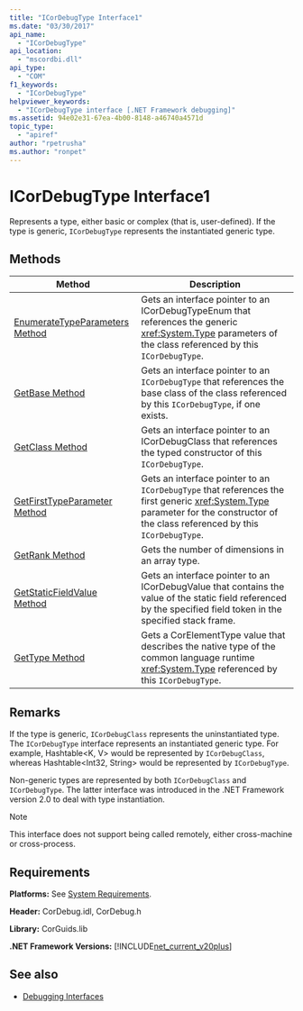 ```yaml
---
title: "ICorDebugType Interface1"
ms.date: "03/30/2017"
api_name: 
  - "ICorDebugType"
api_location: 
  - "mscordbi.dll"
api_type: 
  - "COM"
f1_keywords: 
  - "ICorDebugType"
helpviewer_keywords: 
  - "ICorDebugType interface [.NET Framework debugging]"
ms.assetid: 94e02e31-67ea-4b00-8148-a46740a4571d
topic_type: 
  - "apiref"
author: "rpetrusha"
ms.author: "ronpet"
---
```

# ICorDebugType Interface1
Represents a type, either basic or complex (that is, user-defined). If the type is generic, `ICorDebugType` represents the instantiated generic type.  
  
## Methods  
  
|Method|Description|  
|------------|-----------------|  
|[EnumerateTypeParameters Method](../../../../docs/framework/unmanaged-api/debugging/icordebugtype-enumeratetypeparameters-method.md)|Gets an interface pointer to an ICorDebugTypeEnum that references the generic <xref:System.Type> parameters of the class referenced by this `ICorDebugType`.|  
|[GetBase Method](../../../../docs/framework/unmanaged-api/debugging/icordebugtype-getbase-method.md)|Gets an interface pointer to an `ICorDebugType` that references the base class of the class referenced by this `ICorDebugType`, if one exists.|  
|[GetClass Method](../../../../docs/framework/unmanaged-api/debugging/icordebugtype-getclass-method.md)|Gets an interface pointer to an ICorDebugClass that references the typed constructor of this `ICorDebugType`.|  
|[GetFirstTypeParameter Method](../../../../docs/framework/unmanaged-api/debugging/icordebugtype-getfirsttypeparameter-method.md)|Gets an interface pointer to an `ICorDebugType` that references the first generic <xref:System.Type> parameter for the constructor of the class referenced by this `ICorDebugType`.|  
|[GetRank Method](../../../../docs/framework/unmanaged-api/debugging/icordebugtype-getrank-method.md)|Gets the number of dimensions in an array type.|  
|[GetStaticFieldValue Method](../../../../docs/framework/unmanaged-api/debugging/icordebugtype-getstaticfieldvalue-method.md)|Gets an interface pointer to an ICorDebugValue that contains the value of the static field referenced by the specified field token in the specified stack frame.|  
|[GetType Method](../../../../docs/framework/unmanaged-api/debugging/icordebugtype-gettype-method.md)|Gets a CorElementType value that describes the native type of the common language runtime <xref:System.Type> referenced by this `ICorDebugType`.|  
  
## Remarks  
 If the type is generic, `ICorDebugClass` represents the uninstantiated type. The `ICorDebugType` interface represents an instantiated generic type. For example, Hashtable\<K, V> would be represented by `ICorDebugClass`, whereas Hashtable\<Int32, String> would be represented by `ICorDebugType`.  
  
 Non-generic types are represented by both `ICorDebugClass` and `ICorDebugType`. The latter interface was introduced in the .NET Framework version 2.0 to deal with type instantiation.  
  
> [!NOTE]
>  This interface does not support being called remotely, either cross-machine or cross-process.  
  
## Requirements  
 **Platforms:** See [System Requirements](../../../../docs/framework/get-started/system-requirements.md).  
  
 **Header:** CorDebug.idl, CorDebug.h  
  
 **Library:** CorGuids.lib  
  
 **.NET Framework Versions:** [!INCLUDE[net_current_v20plus](../../../../includes/net-current-v20plus-md.md)]  
  
## See also
- [Debugging Interfaces](../../../../docs/framework/unmanaged-api/debugging/debugging-interfaces.md)
